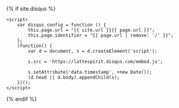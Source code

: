 {% if site.disqus %}
    <div>
        <Disqus />
    </div>

    <script>
        var disqus_config = function () {
            this.page.url = "{{ site.url }}{{ page.url }}";
            this.page.identifier = "{{ page.url | remove: '/' }}";
        };
        (function() {
            var d = document, s = d.createElement('script');

            s.src = 'https://lattespirit.disqus.com/embed.js';

            s.setAttribute('data-timestamp', +new Date());
            (d.head || d.body).appendChild(s);
        })();
    </script>
{% endif %}
